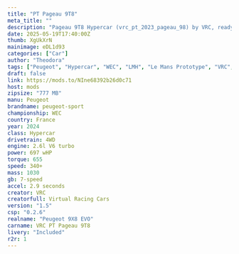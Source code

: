 ```yaml
---
title: "PT Pageau 9T8"
meta_title: ""
description: "Pageau 9T8 Hypercar (vrc_pt_2023_pageau_98) by VRC, ready to race!"
date: 2025-05-19T17:40:00Z
thumb: XgUkXrN
mainimage: eDL1d93
categories: ["Car"]
author: "Theodora"
tags: ["Peugeot", "Hypercar", "WEC", "LMH", "Le Mans Prototype", "VRC", "France" ,"R2R"]
draft: false
link: https://mods.to/NIne68392b26d0c71
host: mods
zipsize: "777 MB"
manu: Peugeot
brandname: peugeot-sport
championship: WEC
country: France
year: 2024
class: Hypercar
drivetrain: 4WD
engine: 2.6l V6 turbo
power: 697 wHP
torque: 655
speed: 340+
mass: 1030
gb: 7-speed
accel: 2.9 seconds
creator: VRC
creatorfull: Virtual Racing Cars
version: "1.5"
csp: "0.2.6"
realname: "Peugeot 9X8 EVO"
carname: VRC PT Pageau 9T8
livery: "Included"
r2r: 1
---
```


